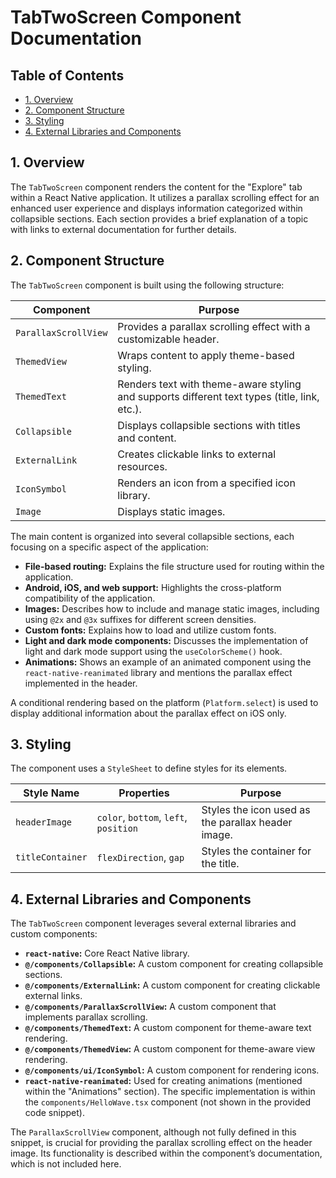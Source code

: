 # TabTwoScreen Component Documentation

## Table of Contents

* [1. Overview](#1-overview)
* [2. Component Structure](#2-component-structure)
* [3.  Styling](#3-styling)
* [4.  External Libraries and Components](#4-external-libraries-and-components)


## 1. Overview

The `TabTwoScreen` component renders the content for the "Explore" tab within a React Native application.  It utilizes a parallax scrolling effect for an enhanced user experience and displays information categorized within collapsible sections. Each section provides a brief explanation of a topic with links to external documentation for further details.


## 2. Component Structure

The `TabTwoScreen` component is built using the following structure:

| Component          | Purpose                                                                   |
|----------------------|-------------------------------------------------------------------------------|
| `ParallaxScrollView` | Provides a parallax scrolling effect with a customizable header.             |
| `ThemedView`         | Wraps content to apply theme-based styling.                               |
| `ThemedText`         |  Renders text with theme-aware styling and supports different text types (title, link, etc.).          |
| `Collapsible`         | Displays collapsible sections with titles and content.                       |
| `ExternalLink`       | Creates clickable links to external resources.                             |
| `IconSymbol`         | Renders an icon from a specified icon library.                            |
| `Image`              | Displays static images.                                                      |


The main content is organized into several collapsible sections, each focusing on a specific aspect of the application:

* **File-based routing:** Explains the file structure used for routing within the application.
* **Android, iOS, and web support:** Highlights the cross-platform compatibility of the application.
* **Images:** Describes how to include and manage static images, including using `@2x` and `@3x` suffixes for different screen densities.
* **Custom fonts:** Explains how to load and utilize custom fonts.
* **Light and dark mode components:** Discusses the implementation of light and dark mode support using the `useColorScheme()` hook.
* **Animations:** Shows an example of an animated component using the `react-native-reanimated` library and mentions the parallax effect implemented in the header.


A conditional rendering based on the platform (`Platform.select`) is used to display additional information about the parallax effect on iOS only.


## 3. Styling

The component uses a `StyleSheet` to define styles for its elements.

| Style Name      | Properties                                       | Purpose                                         |
|-----------------|---------------------------------------------------|-----------------------------------------------------|
| `headerImage`   | `color`, `bottom`, `left`, `position`            | Styles the icon used as the parallax header image. |
| `titleContainer` | `flexDirection`, `gap`                           | Styles the container for the title.                 |


## 4. External Libraries and Components

The `TabTwoScreen` component leverages several external libraries and custom components:

* **`react-native`:** Core React Native library.
* **`@/components/Collapsible`:** A custom component for creating collapsible sections.
* **`@/components/ExternalLink`:** A custom component for creating clickable external links.
* **`@/components/ParallaxScrollView`:** A custom component that implements parallax scrolling.
* **`@/components/ThemedText`:** A custom component for theme-aware text rendering.
* **`@/components/ThemedView`:** A custom component for theme-aware view rendering.
* **`@/components/ui/IconSymbol`:** A custom component for rendering icons.
* **`react-native-reanimated`:** Used for creating animations (mentioned within the "Animations" section).  The specific implementation is within the `components/HelloWave.tsx` component (not shown in the provided code snippet).

The `ParallaxScrollView` component, although not fully defined in this snippet, is crucial for providing the parallax scrolling effect on the header image.  Its functionality is described within the component’s documentation, which is not included here.
